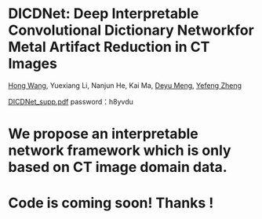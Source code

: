 # DICDNet: Deep Interpretable Convolutional Dictionary Networkfor Metal Artifact Reduction in CT Images
[Hong Wang](https://hongwang01.github.io/), Yuexiang Li, Nanjun He, Kai Ma, [Deyu Meng](http://gr.xjtu.edu.cn/web/dymeng), [Yefeng Zheng](https://sites.google.com/site/yefengzheng/)

[DICDNet_supp.pdf](https://cowtransfer.com/s/7f38c2a44c754c) password：h8yvdu

# We propose an interpretable network framework which is only based on CT image domain data.


# Code is coming soon! Thanks !
